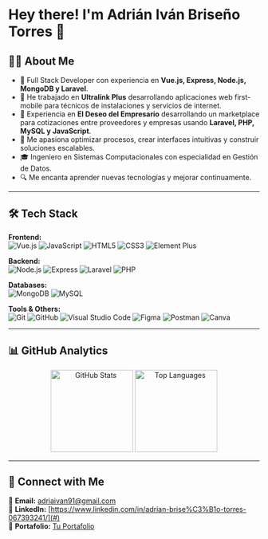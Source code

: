 # Hey there! I'm Adrián Iván Briseño Torres 👋

## 🧑‍💻 About Me
- 🚀 Full Stack Developer con experiencia en **Vue.js, Express, Node.js, MongoDB y Laravel**.  
- 💼 He trabajado en **Ultralink Plus** desarrollando aplicaciones web first-mobile para técnicos de instalaciones y servicios de internet.  
- 💼 Experiencia en **El Deseo del Empresario** desarrollando un marketplace para cotizaciones entre proveedores y empresas usando **Laravel, PHP, MySQL y JavaScript**.  
- 🎯 Me apasiona optimizar procesos, crear interfaces intuitivas y construir soluciones escalables.  
- 🎓 Ingeniero en Sistemas Computacionales con especialidad en Gestión de Datos.  
- 🔍 Me encanta aprender nuevas tecnologías y mejorar continuamente.  

---

## 🛠 Tech Stack
**Frontend:**  
![Vue.js](https://img.shields.io/badge/-Vue.js-4FC08D?style=flat&logo=vue.js&logoColor=white)
![JavaScript](https://img.shields.io/badge/-JavaScript-F7DF1E?style=flat&logo=javascript&logoColor=black)
![HTML5](https://img.shields.io/badge/-HTML5-E34F26?style=flat&logo=html5&logoColor=white)
![CSS3](https://img.shields.io/badge/-CSS3-1572B6?style=flat&logo=css3&logoColor=white)
![Element Plus](https://img.shields.io/badge/-Element%20Plus-409EFF?style=flat)

**Backend:**  
![Node.js](https://img.shields.io/badge/-Node.js-339933?style=flat&logo=node.js&logoColor=white)
![Express](https://img.shields.io/badge/-Express-000000?style=flat&logo=express&logoColor=white)
![Laravel](https://img.shields.io/badge/-Laravel-FF2D20?style=flat&logo=laravel&logoColor=white)
![PHP](https://img.shields.io/badge/-PHP-777BB4?style=flat&logo=php&logoColor=white)

**Databases:**  
![MongoDB](https://img.shields.io/badge/-MongoDB-47A248?style=flat&logo=mongodb&logoColor=white)
![MySQL](https://img.shields.io/badge/-MySQL-4479A1?style=flat&logo=mysql&logoColor=white)

**Tools & Others:**  
![Git](https://img.shields.io/badge/-Git-F05032?style=flat&logo=git&logoColor=white)
![GitHub](https://img.shields.io/badge/-GitHub-181717?style=flat&logo=github&logoColor=white)
![Visual Studio Code](https://img.shields.io/badge/-VS%20Code-007ACC?style=flat&logo=visualstudiocode&logoColor=white)
![Figma](https://img.shields.io/badge/-Figma-F24E1E?style=flat&logo=figma&logoColor=white)
![Postman](https://img.shields.io/badge/-Postman-FF6C37?style=flat&logo=postman&logoColor=white)
![Canva](https://img.shields.io/badge/-Canva-00C4CC?style=flat&logo=canva&logoColor=white)

---

## 📊 GitHub Analytics
<p align="center">
  <img src="https://github-readme-stats.vercel.app/api?username=FernandoGmz2001&show_icons=true&theme=radical" alt="GitHub Stats" height="165"/>
  <img src="https://github-readme-stats.vercel.app/api/top-langs/?username=FernandoGmz2001&layout=compact&theme=radical" alt="Top Languages" height="165"/>
</p>

---

## 🤝 Connect with Me
📧 **Email:** adriaivan91@gmail.com  
💼 **LinkedIn:** [https://www.linkedin.com/in/adrian-brise%C3%B1o-torres-067393241/](#)  
📂 **Portafolio:** [Tu Portafolio](#)
